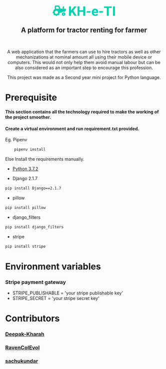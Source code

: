 <p align="center">
    <img src="src/static/images/logos/logo-full-primary.png" alt="KH-e-TI logo" width="200" >
</p>

<h2 align='center'>A platform for tractor renting for farmer</h2>

<br>

<p style="text-align:center">A web application that the farmers can use to hire tractors as well as other mechanizations at nominal amount all using their mobile device or computers. This would not only help them avoid manual labour but can be also considered as an important step to encourage this profession.</p>

<p style="text-align:center">This project was made as a Second year mini project for Python language.</p>

# Prerequisite

#### This section contains all the technology required to make the working of the project smoother.

#### Create a virtual environment and run <b>requirement.txt</b> provided.

Eg. Pipenv

```bash
    pipenv install
```

Else Install the requirements manually.

* [Python 3.7.2](https://www.python.org/downloads/)

* Django 2.1.7

```bash
pip install Django==2.1.7
```

* pillow

```bash
pip install pillow
```
* django_filters

```bash
pip install django_filters
```   

* stripe
```bash
pip install stripe
```

# Environment variables

### Stripe payment gateway
* STRIPE_PUBLISHABLE = 'your stripe publishable key'
* STRIPE_SECRET = 'your stripe secret key' 


# Contributors

### [Deepak-Kharah](https://github.com/Deepak-Kharah)

### [RavenColEvol](https://github.com/RavenColEvol)

### [sachukundar](https://github.com/sachukundar)